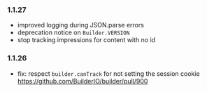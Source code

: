 ### 1.1.27

- improved logging during JSON.parse errors
- deprecation notice on `Builder.VERSION`
- stop tracking impressions for content with no id

### 1.1.26

- fix: respect `builder.canTrack` for not setting the session cookie https://github.com/BuilderIO/builder/pull/900
